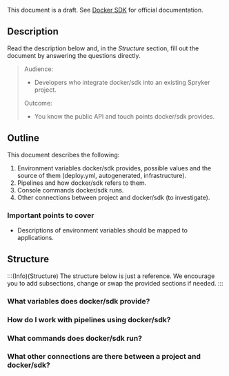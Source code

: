 This document is a draft. See [Docker SDK](https://documentation.spryker.com/docs/docker-sdk) for official documentation.

## Description
Read the description below and, in the *Structure* section, fill out the document by answering the questions directly.

> Audience:
>
> - Developers who integrate docker/sdk into an existing Spryker project.
>
> Outcome:
> - You know the public API and touch points docker/sdk provides.

## Outline

This document describes the following:
1. Environment variables docker/sdk provides, possible values and the source of them (deploy.yml, autogenerated, infrastructure).
2. Pipelines and how docker/sdk refers to them.
3. Console commands docker/sdk runs.
4. Other connections between project and docker/sdk (to investigate).

### Important points to cover

* Descriptions of environment variables should be mapped to applications.

## Structure

:::(Info)(Structure)
The structure below is just a reference. We encourage you to add subsections, change or swap the provided sections if needed.
:::


### What variables does docker/sdk provide?

### How do I work with pipelines using docker/sdk?

### What commands does docker/sdk run?

### What other connections are there between a project and docker/sdk?

